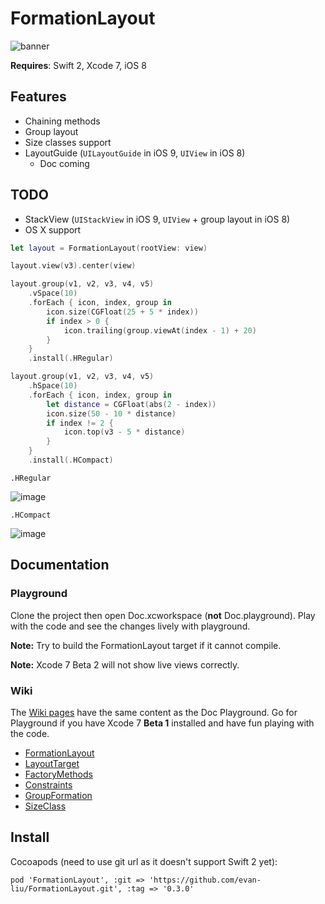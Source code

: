 # FormationLayout

![banner](https://raw.githubusercontent.com/evan-liu/FormationLayout/master/Doc.playground/Resources/banner.png)

**Requires**: Swift 2, Xcode 7, iOS 8

## Features

- Chaining methods
- Group layout
- Size classes support
- LayoutGuide (`UILayoutGuide` in iOS 9, `UIView` in iOS 8)
  - Doc coming

## TODO

- StackView (`UIStackView` in iOS 9, `UIView` + group layout in iOS 8)
- OS X support

```swift
let layout = FormationLayout(rootView: view)

layout.view(v3).center(view)

layout.group(v1, v2, v3, v4, v5)
    .vSpace(10)
    .forEach { icon, index, group in
        icon.size(CGFloat(25 + 5 * index))
        if index > 0 {
            icon.trailing(group.viewAt(index - 1) + 20)
        }
    }
    .install(.HRegular)

layout.group(v1, v2, v3, v4, v5)
    .hSpace(10)
    .forEach { icon, index, group in
        let distance = CGFloat(abs(2 - index))
        icon.size(50 - 10 * distance)
        if index != 2 {
            icon.top(v3 - 5 * distance)
        }
    }
    .install(.HCompact)
```
`.HRegular`

![image](https://cloud.githubusercontent.com/assets/126383/8302349/ec66d380-19e9-11e5-901b-2729c003c3f9.png)

`.HCompact`

![image](https://cloud.githubusercontent.com/assets/126383/8302394/2a59bab8-19ea-11e5-8b42-24a7c6a5a9b0.png)

## Documentation

### Playground

Clone the project then open Doc.xcworkspace (**not** Doc.playground). Play with the code and see the changes lively with playground. 

**Note:** Try to build the FormationLayout target if it cannot compile.

**Note:** Xcode 7 Beta 2 will not show live views correctly. 

### Wiki

The [Wiki pages](https://github.com/evan-liu/FormationLayout/wiki) have the same content as the Doc Playground. Go for Playground if you have Xcode 7 **Beta 1** installed and have fun playing with the code.

- [FormationLayout](https://github.com/evan-liu/FormationLayout/wiki/FormationLayout)
- [LayoutTarget](https://github.com/evan-liu/FormationLayout/wiki/LayoutTarget)
- [FactoryMethods](https://github.com/evan-liu/FormationLayout/wiki/FactoryMethods)
- [Constraints](https://github.com/evan-liu/FormationLayout/wiki/Constraints)
- [GroupFormation](https://github.com/evan-liu/FormationLayout/wiki/GroupFormation)
- [SizeClass](https://github.com/evan-liu/FormationLayout/wiki/SizeClass)

## Install 

Cocoapods (need to use git url as it doesn't support Swift 2 yet):

```
pod 'FormationLayout', :git => 'https://github.com/evan-liu/FormationLayout.git', :tag => '0.3.0'
```
